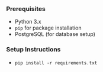 ### Prerequisites
- Python 3.x
- `pip` for package installation
- PostgreSQL (for database setup)

### Setup Instructions
- `pip install -r requirements.txt`
  


